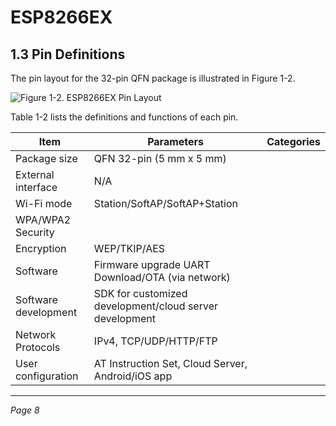 # ESP8266EX

## 1.3 Pin Definitions

The pin layout for the 32-pin QFN package is illustrated in Figure 1-2.

![Figure 1-2. ESP8266EX Pin Layout](Figure_1-2_ESP8266EX_Pin_Layout.png)

Table 1-2 lists the definitions and functions of each pin.

| Item               | Parameters                          | Categories                                   |
|--------------------|-----------------------------------|----------------------------------------------|
| Package size       | QFN 32-pin (5 mm x 5 mm)          |                                              |
| External interface | N/A                               |                                              |
| Wi-Fi mode         | Station/SoftAP/SoftAP+Station     |                                              |
| WPA/WPA2 Security  |                                   |                                              |
| Encryption         | WEP/TKIP/AES                      |                                              |
| Software           | Firmware upgrade UART Download/OTA (via network) |                                              |
| Software development | SDK for customized development/cloud server development |                                              |
| Network Protocols  | IPv4, TCP/UDP/HTTP/FTP            |                                              |
| User configuration | AT Instruction Set, Cloud Server, Android/iOS app |                                              |

---

*Page 8*